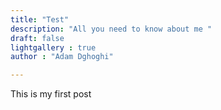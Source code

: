 ```yaml
---
title: "Test"
description: "All you need to know about me "
draft: false 
lightgallery : true 
author : "Adam Dghoghi"

---
```

This is my first post 
